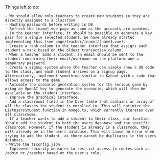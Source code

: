 Things left to do:

    - We should allow only teachers to create new students so they are directly assigned to a classroom
    - Hashing passwords before writing in DB
    - Refresh the [name].vue page as soon as the accounts are updated.
    - In the teacher interface, it should be possible to generate a key pair for a single selected student. We have already started implementing this (see page/teacher/[name]/[name].vue).
    - Create a rank column in the teacher interface that assigns each student a rank based on the oldest transaction column.
    - When a teacher adds a student, an email should be sent to the student containing their email/username on the platform and a temporary password.
    - Create a signup system where the teacher can simply show a QR code to the class, and each student arrives on a signup page. Alternatively, implement something similar to Kahoot with a code that allows access to the game.
    - Automate the scenario generation system for the serious game by using an OpenAI key to generate the scenario, which will then be available on the student interface.
    - Improve the graphical interface.
    - Add a classrooms field in the User table that contains an array of all the classes the student is enrolled in. This will optimize the ListUsersStudent function in mongo.ts, which currently iterates over all classrooms.
    - If a teacher wants to add a student to their class, our function should add the student to both the users database and the specific classroom. However, if the student is already in a classroom, they will already be in the users database. This will cause an error when trying to add the student, as there cannot be duplicates in the users database.
    - Write the tsconfig.json
    - Implement security measures to restrict access to routes such as /admin or /teacher based on the user's role.
